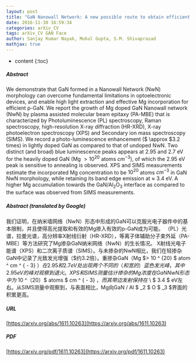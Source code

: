 ```yaml
---
layout: post
title: "GaN Nanowall Network: A new possible route to obtain efficient p-GaN and enhanced light extraction"
date: 2016-11-30 16:59:34
categories: arXiv_CV
tags: arXiv_CV GAN Face
author: Sanjay Kumar Nayak, Mukul Gupta, S.M. Shivaprasad
mathjax: true
---
```


* content
{:toc}

##### Abstract
We demonstrate that GaN formed in a Nanowall Network (NwN) morphology can overcome fundamental limitations in optoelectronic devices, and enable high light extraction and effective Mg incorporation for efficient p-GaN. We report the growth of Mg doped GaN Nanowall network (NwN) by plasma assisted molecular beam epitaxy (PA-MBE) that is characterized by Photoluminescence (PL) spectroscopy, Raman spectroscopy, high-resolution X-ray diffraction (HR-XRD), X-ray photoelectron spectroscopy (XPS) and Secondary ion mass spectroscopy (SIMS). We record a photo-luminescence enhancement ($ \approx $3.2 times) in lightly doped GaN as compared to that of undoped NwN. Two distinct (and broad) blue luminescence peaks appears at 2.95 and 2.7 eV for the heavily doped GaN (Mg $>10^{20}$ atoms $cm^{-3}$), of which the 2.95 eV peak is sensitive to annealing is observed. XPS and SIMS measurements estimate the incorporated Mg concentration to be $10^{20}$ atoms $cm^{-3}$ in GaN NwN morphology, while retaining its band edge emission at $\approx$ 3.4 eV. A higher Mg accumulation towards the GaN/Al$_2$O$_3$ interface as compared to the surface was observed from SIMS measurements.

##### Abstract (translated by Google)
我们证明，在纳米墙网络（NwN）形态中形成的GaN可以克服光电子器件中的基本限制，并且使得高光提取和有效的Mg掺入有效的p-GaN成为可能。 （PL）光谱，拉曼光谱，高分辨率X射线衍射（HR-XRD），等离子体辅助分子束外延（PA-MBE）等方法研究了Mg掺杂GaN纳米网络（NwN）的生长情况。 X射线光电子能谱（XPS）和二次离子质谱（SIMS）。与未掺杂的NwN相比，我们在轻掺杂GaN中记录了光致发光增强（$约3.2倍）。重掺杂GaN（Mg $> 10 ^ {20} $ atom ^ cm ^ { -  3} $）在2.95和2.7 eV处出现两个不同的（和宽的）蓝色发光峰，其中2.95 eV的峰对观察到退火。 XPS和SIMS测量估计掺杂的Mg浓度在GaN NwN形态中为$ 10 ^（20）$ atoms $ cm ^ { -  3} $，而其带边发射保持在$ \\ $ 3.4 $ eV左右。从SIMS测量中观察到，与表面相比，Mg向GaN / Al $ _2 $ O $ _3 $界面的积累更高。

##### URL
[https://arxiv.org/abs/1611.10263](https://arxiv.org/abs/1611.10263)

##### PDF
[https://arxiv.org/pdf/1611.10263](https://arxiv.org/pdf/1611.10263)

